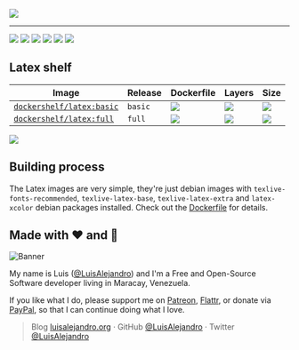 ![](https://cdn.rawgit.com/LuisAlejandro/dockershelf/master/images/banner.svg)

---

[![](https://img.shields.io/github/release/LuisAlejandro/dockershelf.svg)](https://github.com/Dockershelf/dockershelf/releases) [![](https://img.shields.io/travis/LuisAlejandro/dockershelf.svg)](https://travis-ci.org/LuisAlejandro/dockershelf) [![](https://img.shields.io/docker/pulls/dockershelf/debian.svg)](https://hub.docker.com/r/dockershelf/debian) [![](https://img.shields.io/github/issues-raw/LuisAlejandro/dockershelf/in%20progress.svg?label=in%20progress)](https://github.com/Dockershelf/dockershelf/issues?q=is%3Aissue+is%3Aopen+label%3A%22in+progress%22) [![](https://badges.gitter.im/LuisAlejandro/dockershelf.svg)](https://gitter.im/LuisAlejandro/dockershelf) [![](https://cla-assistant.io/readme/badge/LuisAlejandro/dockershelf)](https://cla-assistant.io/LuisAlejandro/dockershelf)

## Latex shelf

|Image  |Release  |Dockerfile  |Layers  |Size  |
|-------|---------|------------|--------|------|
|[`dockershelf/latex:basic`](https://hub.docker.com/r/dockershelf/latex)|`basic`|[![](https://img.shields.io/badge/-latex%2Fbasic%2FDockerfile-blue.svg?colorA=22313f&colorB=4a637b&maxAge=86400&logo=docker)](https://github.com/Dockershelf/dockershelf/blob/master/latex/basic/Dockerfile)|[![](https://img.shields.io/microbadger/layers/dockershelf/latex/basic.svg?colorA=22313f&colorB=4a637b&maxAge=86400)](https://microbadger.com/images/dockershelf/latex:basic)|[![](https://img.shields.io/microbadger/image-size/dockershelf/latex/basic.svg?colorA=22313f&colorB=4a637b&maxAge=86400)](https://microbadger.com/images/dockershelf/latex:basic)|
|[`dockershelf/latex:full`](https://hub.docker.com/r/dockershelf/latex)|`full`|[![](https://img.shields.io/badge/-latex%2Ffull%2FDockerfile-blue.svg?colorA=22313f&colorB=4a637b&maxAge=86400&logo=docker)](https://github.com/Dockershelf/dockershelf/blob/master/latex/full/Dockerfile)|[![](https://img.shields.io/microbadger/layers/dockershelf/latex/full.svg?colorA=22313f&colorB=4a637b&maxAge=86400)](https://microbadger.com/images/dockershelf/latex:full)|[![](https://img.shields.io/microbadger/image-size/dockershelf/latex/full.svg?colorA=22313f&colorB=4a637b&maxAge=86400)](https://microbadger.com/images/dockershelf/latex:full)|

![](https://cdn.rawgit.com/LuisAlejandro/dockershelf/master/images/table.svg)

## Building process

The Latex images are very simple, they're just debian images with `texlive-fonts-recommended`, `texlive-latex-base`, `texlive-latex-extra` and `latex-xcolor` debian packages installed. Check out the [Dockerfile](https://github.com/Dockershelf/dockershelf/blob/master/latex/sid/Dockerfile) for details.

## Made with :heart: and :hamburger:

![Banner](http://huntingbears.com.ve/static/img/site/banner.svg)

My name is Luis ([@LuisAlejandro](https://github.com/LuisAlejandro)) and I'm a Free and Open-Source Software developer living in Maracay, Venezuela.

If you like what I do, please support me on [Patreon](https://www.patreon.com/luisalejandro), [Flattr](https://flattr.com/profile/luisalejandro), or donate via [PayPal](https://www.paypal.me/martinezfaneyth), so that I can continue doing what I love.

> Blog [luisalejandro.org](http://luisalejandro.org) · GitHub [@LuisAlejandro](https://github.com/LuisAlejandro) · Twitter [@LuisAlejandro](https://twitter.com/LuisAlejandro)